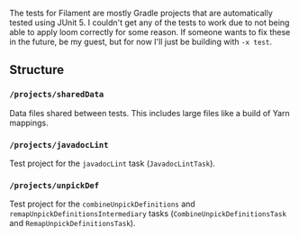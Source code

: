 The tests for Filament are mostly Gradle projects that are automatically tested using JUnit 5.
I couldn't get any of the tests to work due to not being able to apply loom correctly for some reason.
If someone wants to fix these in the future, be my guest, but for now I'll just be building with `-x test`.

## Structure

### `/projects/sharedData`

Data files shared between tests. This includes large files like a build of Yarn mappings.

### `/projects/javadocLint`

Test project for the `javadocLint` task (`JavadocLintTask`).

### `/projects/unpickDef`

Test project for the `combineUnpickDefinitions` and `remapUnpickDefinitionsIntermediary` tasks
(`CombineUnpickDefinitionsTask` and `RemapUnpickDefinitionsTask`).
